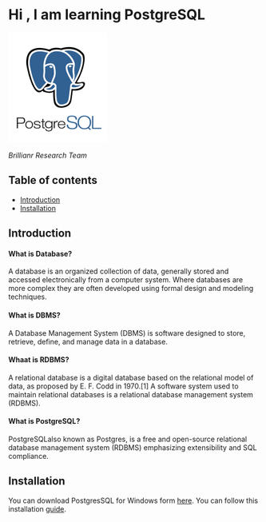 # Hi , I am learning PostgreSQL
![](./images/unnamed.png)

_Brillianr Research Team_

## Table of contents
* [Introduction](#intro)
* [Installation](#installation)

## Introduction  <a name="intro"></a>
#### What is Database?
A database is an organized collection of data, generally stored and accessed electronically from a computer system. Where databases are more complex they are often developed using formal design and modeling techniques.
#### What is DBMS?
A Database Management System (DBMS) is software designed to store, retrieve, define, and manage data in a database.
#### Whaat is RDBMS?
A relational database is a digital database based on the relational model of data, as proposed by E. F. Codd in 1970.[1] A software system used to maintain relational databases is a relational database management system (RDBMS).
#### What is PostgreSQL?
PostgreSQLalso known as Postgres, is a free and open-source relational database management system (RDBMS) emphasizing extensibility and SQL compliance. 

## Installation  <a name="installation"></a>
You can download  PostgresSQL for Windows form [here](https://www.enterprisedb.com/downloads/postgres-postgresql-downloads).
You can follow this installation [guide](https://github.com/silenthunter007/postgresql).
